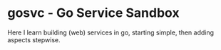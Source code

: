 # gosvc - Go Service Sandbox

Here I learn building (web) services in go, starting simple, then adding 
aspects stepwise.
